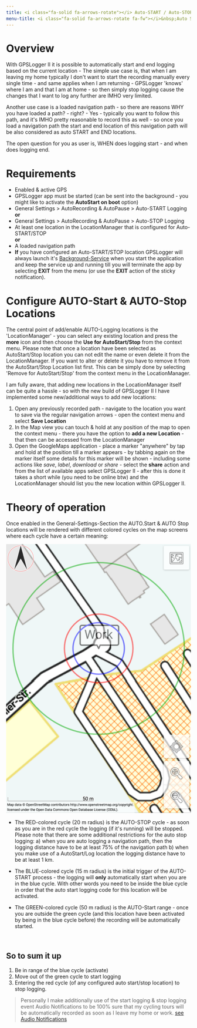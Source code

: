 ```yaml
---
title: <i class="fa-solid fa-arrows-rotate"></i> Auto-START / Auto-STOP logging
menu-title: <i class="fa-solid fa-arrows-rotate fa-fw"></i>&nbsp;Auto START/STOP
---
```


# Overview

With GPSLogger II it is possible to automatically start and end logging based on the current location - The simple use
case is, that when I am leaving my home typically I don't want to start the recording manually every single time - and
same applies when I am returning - GPSLogger 'knows' where I am and that I am at home - so then simply stop logging
cause the changes that I want to log any further are IMHO very limited.

Another use case is a loaded navigation path - so there are reasons WHY you have loaded a path? - right? - Yes -
typically you want to follow this path, and it's IMHO pretty reasonable to record this as well - so once you load a
navigation path the start and end location of this navigation path will be also considered as auto START and END
locations.

The open question for you as user is, WHEN does logging start - and when does logging end.

# Requirements

- Enabled & active GPS
- GPSLogger app must be started (can be sent into the background - you might like to activate the **AutoStart on boot**
  option)
- General Settings > AutoRecording & AutoPause > Auto-START Logging <i class="fa-solid fa-toggle-on"></i>
<br/>**or**<br/>
- General Settings > AutoRecording & AutoPause > Auto-STOP Logging <i class="fa-solid fa-toggle-on"></i>
- At least one location in the LocationManager that is configured for Auto-START/STOP
<br/>**or**<br/>
- A loaded navigation path
- **If** you have configured an Auto-START/STOP location GPSLogger will always launch it's
  [Background-Service](./1100-data.html#service) when you start the application and keep the service up and running till
  you will terminate the app by selecting **EXIT** from the menu (or use the **EXIT** action of the sticky notification).

# Configure  AUTO-Start & AUTO-Stop Locations

The central point of add/enable AUTO-Logging locations is the 'LocationManager' - you can select any existing location
and press the <i class="fa-solid fa-circle-chevron-down"></i> **more** icon and then choose the 
**Use for AutoStart/Stop** from the context menu. Please note that once a location have been selected as AutoStart/Stop
location you can not edit the name or even delete it from the LocationManager. If you want to alter or delete it you
have to remove it from the AutoStart/Stop Location list first. This can be simply done by selecting 'Remove for
AutoStart/Stop' from the context menu in the LocationManager.

I am fully aware, that adding new locations in the LocationManager itself can be quite a hassle - so with the new build
of GPSLogger II I have implemented some new/additional ways to add new locations:

1. Open any previously recorded path - navigate to the location you want to save via the regular navigation arrows -
   open the context menu and select **Save Location**
2. In the Map view you can touch & hold at any position of the map to open the context menu - there you have the option
   to **add a new Location** - that then can be accessed from the LocationManager
3. Open the GoogleMaps application - place a marker "anywhere" by tap and hold at the position till a marker appears -
   by tabbing again on the marker itself some details for this marker will be shown - including some actions like 
   _save_, _label_, _download_ or _share_ - select the **share** action and from the list of available
   apps select GPSLogger II - after this is done it takes a short while (you need to be online btw) and the
   LocationManager should list you the new location within GPSLogger II.

# Theory of operation

Once enabled in the General-Settings-Section the AUTO.Start & AUTO Stop locations will be rendered with different
colored cycles on the map screens where each cycle have a certain meaning:

<span class="shot">![auto-start-stop-ranges](/assets/img/gpsl/auto-start-stop-ranges.png)</span>

- The RED-colored cycle (20 m radius) is the AUTO-STOP cycle - as soon as you are in the red cycle the logging (if it's
  running) will be stopped. Please note that there are some additional restrictions for the auto stop logging: a) when
  you are auto logging a navigation path, then the logging distance have to be at least 75% of the navigation path b)
  when you make use of a AutoStart/Log location the logging distance have to be at least 1 km.

- The BLUE-colored cycle (15 m radius) is the initial trigger of the AUTO-START process - the logging will **only**
  automatically start when you are in the blue cycle. With other words you need to be inside the blue cycle in order
  that the auto start logging code for this location will be activated.

- The GREEN-colored cycle (50 m radius) is the AUTO-Start range - once you are outside the green cycle (and this
  location have been activated by being in the blue cycle before) the recording will be automatically started.
<br class="shot-end"/>

## So to sum it up

1. Be in range of the blue cycle (activate)
2. Move out of the green cycle to start logging
3. Entering the red cycle (of any configured auto start/stop location) to stop logging.

> Personally I make additionally use of the start logging & stop logging event Audio Notifications to be 100% sure that
> my cycling tours will be automatically recorded as soon as I leave my home or work.
> [see Audio Notifications](./3010-audioalerts.html#events) 